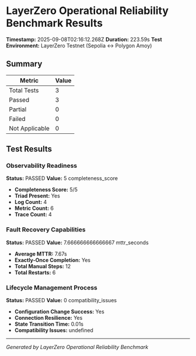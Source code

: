# LayerZero Operational Reliability Benchmark Results

**Timestamp:** 2025-09-08T02:16:12.268Z
**Duration:** 223.59s
**Test Environment:** LayerZero Testnet (Sepolia ↔ Polygon Amoy)

## Summary

| Metric | Value |
|--------|-------|
| Total Tests | 3 |
| Passed | 3 |
| Partial | 0 |
| Failed | 0 |
| Not Applicable | 0 |

## Test Results

### Observability Readiness

**Status:** PASSED
**Value:** 5 completeness_score

- **Completeness Score:** 5/5
- **Triad Present:** Yes
- **Log Count:** 4
- **Metric Count:** 6
- **Trace Count:** 4

### Fault Recovery Capabilities

**Status:** PASSED
**Value:** 7.666666666666667 mttr_seconds

- **Average MTTR:** 7.67s
- **Exactly-Once Completion:** Yes
- **Total Manual Steps:** 12
- **Total Restarts:** 6

### Lifecycle Management Process

**Status:** PASSED
**Value:** 0 compatibility_issues

- **Configuration Change Success:** Yes
- **Connection Resilience:** Yes
- **State Transition Time:** 0.01s
- **Compatibility Issues:** undefined

---
*Generated by LayerZero Operational Reliability Benchmark*
